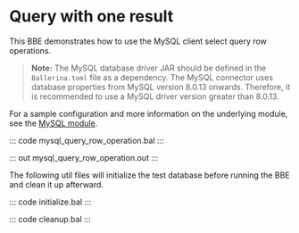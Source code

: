 # Query with one result

This BBE demonstrates how to use the MySQL client select query row operations. 

>**Note:** The MySQL database driver JAR should be defined in the `Ballerina.toml` file as a dependency. The MySQL connector uses database properties from MySQL version 8.0.13 onwards. Therefore, it is recommended to use a MySQL driver version greater than 8.0.13.

For a sample configuration and more information on the underlying module, see the [MySQL module](https://lib.ballerina.io/ballerinax/mysql/latest/).



::: code mysql_query_row_operation.bal :::

::: out mysql_query_row_operation.out :::

The following util files will initialize the test database before running the BBE and clean it up afterward.

::: code initialize.bal :::

::: code cleanup.bal :::
